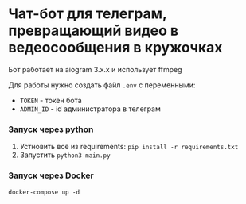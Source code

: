 # Чат-бот для телеграм, превращающий видео в ведеосообщения в кружочках

Бот работает на aiogram 3.x.x и использует ffmpeg

Для работы нужно создать файл `.env` с переменными:
- `TOKEN` - токен бота
- `ADMIN_ID` - id администратора в телеграм

### Запуск через python
1) Устновить всё из requirements: `pip install -r requirements.txt`
2) Запустить `python3 main.py`

### Запуск через Docker
`docker-compose up -d`
